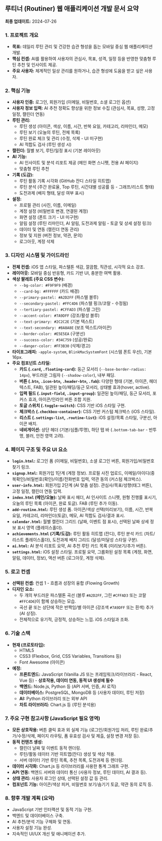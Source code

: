 ## 루티너 (Routiner) 웹 애플리케이션 개발 문서 요약

**최종 업데이트:** 2024-07-26

### 1. 프로젝트 개요

*   **목표:** 데일리 루틴 관리 및 건강한 습관 형성을 돕는 모바일 중심 웹 애플리케이션 개발.
*   **핵심 컨셉:** AI를 활용하여 사용자의 관심사, 목표, 성격, 일정 등을 반영한 맞춤형 루틴 추천 및 인사이트 제공.
*   **주요 사용자:** 체계적인 일상 관리를 원하거나, 습관 형성에 도움을 받고 싶은 사용자.

### 2. 핵심 기능

*   **사용자 인증:** 로그인, 회원가입 (이메일, 비밀번호, 소셜 로그인 옵션)
*   **사용자 정보 입력:** AI 추천 정확도 향상을 위한 정보 수집 (관심사, 목표, 성향, 고정 일정, 캘린더 연동)
*   **루틴 관리:**
    *   루틴 생성 (아이콘, 색상, 이름, 시간, 반복 요일, 카테고리, 리마인더, 메모)
    *   루틴 보기 (오늘의 루틴, 전체 목록)
    *   루틴 완료 체크 및 관리 (수정, 삭제 - UI 미구현)
    *   AI 적합도 검사 (루틴 생성 시)
*   **캘린더:** 월별 보기, 루틴/일정 표시 (기본 레이아웃)
*   **AI 기능:**
    *   AI 인사이트 및 분석 리포트 제공 (메인 화면 스니펫, 전용 AI 페이지)
    *   맞춤형 루틴 추천
*   **기록 (도감):**
    *   루틴 활동 기록 시각화 (GitHub 잔디 스타일 히트맵)
    *   루틴 분석 (주간 완료율, Top 루틴, 시간대별 성공률 등 - 그래프/리스트 형태)
    *   도전과제 (배지 형태, 달성 여부 표시)
*   **설정:**
    *   프로필 관리 (사진, 이름, 이메일)
    *   계정 설정 (비밀번호 변경, 연결된 계정)
    *   화면 설정 (폰트 크기 - UI 미구현)
    *   알림 설정 (루틴 리마인더, AI 알림, 도전과제 알림 - 토글 및 상세 설정 링크)
    *   데이터 및 연동 (캘린더 연동 관리)
    *   정보 및 지원 (버전 정보, 약관, 문의)
    *   로그아웃, 계정 삭제

### 3. 디자인 시스템 및 가이드라인

*   **전체 컨셉:** iOS 앱 스타일, 파스텔톤 색감, 깔끔함, 직관성, 시각적 요소 강조.
*   **레이아웃:** 모바일 중심 반응형, 카드 기반 UI, 충분한 여백 활용.
*   **색상 팔레트 (주요 CSS 변수):**
    *   `--bg-color: #F9F9F9` (배경)
    *   `--card-bg: #FFFFFF` (카드 배경)
    *   `--primary-pastel: #A2D2FF` (파스텔 블루)
    *   `--secondary-pastel: #FFC4D6` (파스텔 핑크/코랄 - 수정됨)
    *   `--tertiary-pastel: #CFFAD3` (파스텔 그린)
    *   `--accent-color: #7A9DFF` (강조/활성 블루)
    *   `--text-primary: #2C2C2E` (기본 텍스트)
    *   `--text-secondary: #8A8A8E` (보조 텍스트/아이콘)
    *   `--border-color: #E5E5EA` (구분선)
    *   `--success-color: #34C759` (성공/완료)
    *   `--danger-color: #FF3B30` (삭제/경고)
*   **타이포그래피:** `-apple-system`, `BlinkMacSystemFont` (시스템 폰트 우선), 기본 16px.
*   **주요 컴포넌트 스타일:**
    *   **카드 (`.card`, `.floating-card`):** 둥근 모서리 (`--base-border-radius: 14px`), 부드러운 그림자 (`--shadow-color`), 내부 패딩.
    *   **버튼 (`.btn`, `.icon-btn`, `.header-btn`, `.fab`):** 다양한 형태 (기본, 아이콘, 헤더 텍스트, FAB), 일관된 높이/패딩/둥근 모서리, 상태별 효과(hover, active).
    *   **입력 필드 (`.input-field`, `.input-group`):** 일관된 높이/패딩, 둥근 모서리, 포커스 효과, 아이콘/인라인 버튼 조합 지원.
    *   **토글 스위치 (`.toggle-switch`):** CSS 기반 iOS 스타일 구현.
    *   **체크박스 (`.checkbox-container`):** CSS 기반 커스텀 체크박스 (iOS 스타일).
    *   **리스트 (`.settings-list`, `.routine-list`):** iOS 설정/목록 스타일, 구분선, 아이콘 배치.
    *   **네비게이션:** 상단 헤더 (기본/심플/투명), 하단 탭 바 (`.bottom-tab-bar` - 반투명, 블러, 안전 영역 고려).

### 4. 페이지 구조 및 주요 UI 요소

*   **`login.html`:** 로그인 폼 (이메일, 비밀번호), 소셜 로그인 버튼, 회원가입/비밀번호 찾기 링크.
*   **`signup.html`:** 회원가입 1단계 (계정 정보). 프로필 사진 업로드, 이메일/아이디(중복확인)/비밀번호(확인)/이름/전화번호 입력, 약관 동의 (커스텀 체크박스).
*   **`user-info.html`:** 회원가입 2단계 (AI 맞춤 설정). 관심사/목표/성향(태그 버튼), 고정 일정, 캘린더 연동 입력.
*   **`index.html` (메인/오늘):** 날짜 표시 헤더, AI 인사이트 스니펫, 원형 진행률 표시기, 오늘의 루틴 목록 (아이콘, 완료 토글). FAB (루틴 추가 이동).
*   **`add-routine.html`:** 루틴 생성 폼. 아이콘/색상 선택(미리보기), 이름, 시간, 반복 요일, 카테고리, 리마인더(토글), 메모, AI 적합도 검사/결과 표시.
*   **`calendar.html`:** 월별 캘린더 그리드 (날짜, 이벤트 점 표시), 선택된 날짜 상세 정보 표시 영역 (플레이스홀더).
*   **`achievements.html` (기록/도감):** 루틴 활동 히트맵 (잔디), 루틴 분석 카드 (차트/리스트 플레이스홀더), 도전과제 배지 그리드 (달성/미달성 스타일 구분).
*   **`ai.html`:** AI 분석 리포트 요약, AI 추천 루틴 카드 목록 (미리보기/추가 버튼).
*   **`settings.html`:** iOS 설정 스타일. 프로필 요약, 그룹화된 설정 목록 (계정, 화면, 알림, 데이터, 정보), 액션 버튼 (로그아웃, 계정 삭제).

### 5. 로고 컨셉

*   **선택된 컨셉:** 컨셉 1 - 흐름과 성장의 융합 (Flowing Growth)
*   **디자인 요소:**
    *   두 개의 부드러운 파스텔톤 곡선 (블루 `#A2D2FF`, 그린 `#CFFAD3` 또는 코랄 `#FFC4D6`)이 함께 상승하는 모습.
    *   곡선 끝 또는 상단에 작은 반짝임/별 아이콘 (강조색 `#7A9DFF` 또는 흰색) 추가 (AI 상징).
    *   전체적으로 유기적, 긍정적, 상승하는 느낌. iOS 스타일과 조화.

### 6. 기술 스택

*   **현재 (프로토타입):**
    *   HTML5
    *   CSS3 (Flexbox, Grid, CSS Variables, Transitions 등)
    *   Font Awesome (아이콘)
*   **예정:**
    *   **프론트엔드:** JavaScript (Vanilla JS 또는 프레임워크/라이브러리 - React, Vue 등) - **상호작용, 데이터 연동, 동적 UI 생성에 필수**
    *   **백엔드:** Node.js, Python 등 (API 서버, 인증, AI 로직)
    *   **데이터베이스:** PostgreSQL, MongoDB 등 (사용자 데이터, 루틴 저장)
    *   **AI:** Python 라이브러리 또는 외부 API
    *   **차트 라이브러리:** Chart.js 등 (루틴 분석용)

### 7. 주요 구현 참고사항 (JavaScript 필요 영역)

*   **모든 상호작용:** 버튼 클릭 효과 외 실제 기능 (로그인/회원가입 처리, 루틴 완료/추가/수정/삭제, 페이지 라우팅, 폼 유효성 검사 및 제출, 설정 변경 저장 등).
*   **동적 컨텐츠 생성:**
    *   캘린더 날짜 및 이벤트 동적 렌더링.
    *   루틴/활동 데이터 기반 히트맵(잔디) 생성 및 색상 적용.
    *   서버 데이터 기반 루틴 목록, 추천 목록, 도전과제 등 렌더링.
*   **데이터 시각화:** Chart.js 등 라이브러리를 사용한 통계 그래프 구현.
*   **API 연동:** 백엔드 서버와 데이터 통신 (사용자 정보, 루틴 데이터, AI 결과 등).
*   **상태 관리:** 사용자 로그인 상태, 선택된 설정 값 등 관리.
*   **컴포넌트 기능:** 아이콘/색상 피커, 비밀번호 보기/숨기기 토글, 약관 동의 로직 등.

### 8. 향후 개발 계획 (요약)

*   JavaScript 기반 인터랙션 및 동적 기능 구현.
*   백엔드 및 데이터베이스 구축.
*   AI 추천/분석 기능 구체화 및 연동.
*   사용자 설정 기능 완성.
*   지속적인 UI/UX 개선 및 애니메이션 추가.
